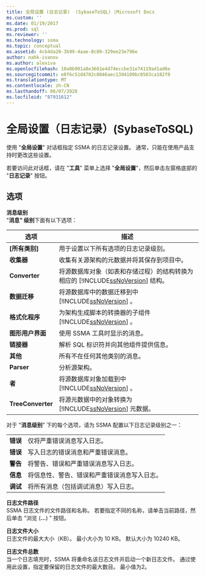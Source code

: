 ```yaml
---
title: 全局设置 (日志记录)  (SybaseToSQL) |Microsoft Docs
ms.custom: ''
ms.date: 01/19/2017
ms.prod: sql
ms.reviewer: ''
ms.technology: ssma
ms.topic: conceptual
ms.assetid: 4cb4da20-3b99-4aae-8c80-329ee23e796e
author: nahk-ivanov
ms.author: alexiva
ms.openlocfilehash: 10a0b901a8e3681e4d74eccbe31e74119ad1ad6e
ms.sourcegitcommit: e8f6c51d4702c0046aec1394109bc0503ca182f0
ms.translationtype: MT
ms.contentlocale: zh-CN
ms.lasthandoff: 08/07/2020
ms.locfileid: "87931612"
---
```

# <a name="global-settings-logging-sybasetosql"></a>全局设置（日志记录）(SybaseToSQL)
使用 "**全局设置**" 对话框指定 SSMA 的日志记录设置。 通常，只能在使用产品支持时更改这些设置。  
  
若要访问此对话框，请在 "**工具**" 菜单上选择 "**全局设置**"，然后单击左窗格底部的 "**日志记录**" 按钮。  
  
## <a name="options"></a>选项  
**消息级别**  
"**消息" 级别**下面有以下选项：  
  
|选项|描述|  
|----------|---------------|  
|**[所有类别]**|用于设置以下所有选项的日志记录级别。|  
|**收集器**|收集有关源架构的元数据并将其保存到项目中。|  
|**Converter**|将源数据库对象（如表和存储过程）的结构转换为相应的 [!INCLUDE[ssNoVersion](../../includes/ssnoversion-md.md)] 结构。|  
|**数据迁移**|将源数据库中的数据迁移到中 [!INCLUDE[ssNoVersion](../../includes/ssnoversion-md.md)] 。|  
|**格式化程序**|为架构生成脚本的转换器的子组件 [!INCLUDE[ssNoVersion](../../includes/ssnoversion-md.md)] 。|  
|**图形用户界面**|使用 SSMA 工具时显示的消息。|  
|**链接器**|解析 SQL 标识符并向其他组件提供信息。|  
|**其他**|所有不在任何其他类别的消息。|  
|**Parser**|分析源架构。|  
|**者**|将源数据库对象加载到中 [!INCLUDE[ssNoVersion](../../includes/ssnoversion-md.md)] 。|  
|**TreeConverter**|将源元数据中的对象转换为 [!INCLUDE[ssNoVersion](../../includes/ssnoversion-md.md)] 元数据。|  
  
对于 "**消息级别**" 下的每个选项，请为 SSMA 配置以下日志记录级别之一：  
  
|||  
|-|-|  
|**错误**|仅将严重错误消息写入日志。|  
|**错误**|写入日志的错误消息和严重错误消息。|  
|**警告**|将警告、错误和严重错误消息写入日志。|  
|**信息**|将信息性、警告、错误和严重错误消息写入日志。|  
|**调试**|将所有消息（包括调试消息）写入日志。|  
  
**日志文件路径**  
SSMA 日志文件的文件路径和名称。 若要指定不同的名称，请单击当前路径，然后单击 "浏览 (**...**) " 按钮。  
  
**日志文件大小**  
日志文件的最大大小（KB）。 最小大小为 10 KB。 默认大小为 10240 KB。  
  
**日志文件总数**  
当一个日志填充时，SSMA 将重命名该日志文件并启动一个新日志文件。 通过使用此设置，指定要保留的日志文件的最大数目。 最小值为2。  
  
